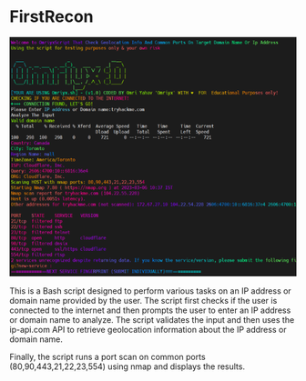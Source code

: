 # FirstRecon

![This is an image](/img/Prog.png)

This is a Bash script designed to  perform various tasks on an IP address or domain name provided by the user.
The script first checks if the user is connected to the internet and then prompts the user to enter an IP address or domain name to analyze.
The script validates the input and then uses the ip-api.com API to retrieve geolocation information about the IP address or domain name.

Finally, the script runs a port scan on common ports (80,90,443,21,22,23,554) using nmap and displays the results. 
